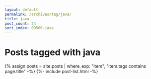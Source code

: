 ```yaml
---
layout: default
permalink: /archives/tag/java/
title: java
post_count: 24
sort_index: 00566-java
---
```

<h1 class="page-heading">Posts tagged with java</h1>
{% assign posts = site.posts | where_exp: "item", "item.tags contains page.title" -%}
{%- include post-list.html -%}
